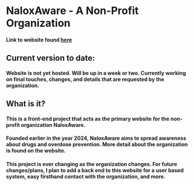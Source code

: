 # NaloxAware - A Non-Profit Organization

#### Link to website found [here](https://www.youtube.com/watch?v=dQw4w9WgXcQ)

## Current version to date:
#### Website is not yet hosted. Will be up in a week or two. Currently working on final touches, changes, and details that are requested by the organization. 

## What is it?
#### This is a front-end project that acts as the primary website for the non-profit organization NaloxAware. 
#### Founded earlier in the year 2024, NaloxAware aims to spread awareness about drugs and overdose prevention. More detail about the organization is found on the website. 
#### This project is ever changing as the organization changes. For future changes/plans, I plan to add a back end to this website for a user based system, easy firsthand contact with the organization, and more.
